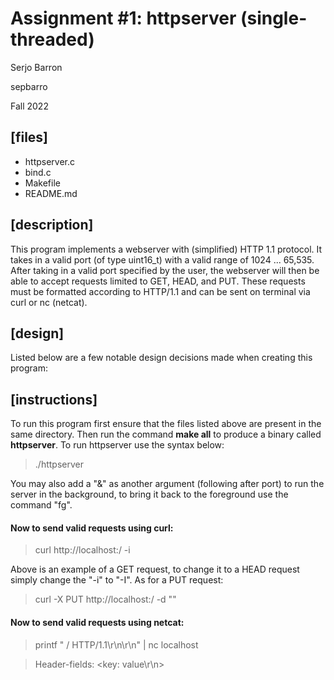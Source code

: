 # Assignment #1: httpserver (single-threaded)
Serjo Barron

sepbarro

Fall 2022

## [files]
 - httpserver.c
 - bind.c
 - Makefile
 - README.md

## [description]
This program implements a webserver with (simplified) HTTP 1.1 protocol. It takes in a valid port (of type uint16\_t) with a valid range of 1024 ... 65,535. After taking in a valid port specified by the user, the webserver will then be able to accept requests limited to GET, HEAD, and PUT. These requests must be formatted according to HTTP/1.1 and can be sent on terminal via curl or nc (netcat).

## [design]
Listed below are a few notable design decisions made when creating this program:

## [instructions]
To run this program first ensure that the files listed above are present in the same directory. Then run the command **make all** to produce a binary called **httpserver**. To run httpserver use the syntax below:

> ./httpserver <span><port></span>

You may also add a "&" as another argument (following after port) to run the server in the background, to bring it back to the foreground use the command "fg".

#### Now to send valid requests using curl:

> curl <span>http://localhost:<port>/<filepath> -i</span>

Above is an example of a GET request, to change it to a HEAD request simply change the "-i" to "-I". As for a PUT request:

> curl <span>-X PUT http://localhost:<port>/<filepath> -d "<message body>"</span>

#### Now to send valid requests using netcat:

> printf <span>"<method> /<filepath> HTTP/1.1\r\n<Header-fields>\r\n<message body>" | nc localhost <port></span>

> Header-fields: <span><key: value\r\n></span>
